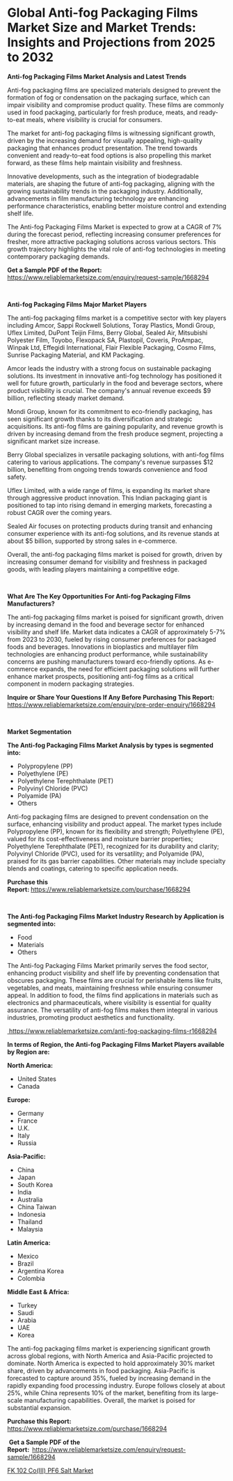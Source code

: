 <p><h1>Global Anti-fog Packaging Films Market Size and Market Trends: Insights and Projections from 2025 to 2032</h1></p><p><strong>Anti-fog Packaging Films Market Analysis and Latest Trends</strong></p>
<p><p>Anti-fog packaging films are specialized materials designed to prevent the formation of fog or condensation on the packaging surface, which can impair visibility and compromise product quality. These films are commonly used in food packaging, particularly for fresh produce, meats, and ready-to-eat meals, where visibility is crucial for consumers. </p><p>The market for anti-fog packaging films is witnessing significant growth, driven by the increasing demand for visually appealing, high-quality packaging that enhances product presentation. The trend towards convenient and ready-to-eat food options is also propelling this market forward, as these films help maintain visibility and freshness. </p><p>Innovative developments, such as the integration of biodegradable materials, are shaping the future of anti-fog packaging, aligning with the growing sustainability trends in the packaging industry. Additionally, advancements in film manufacturing technology are enhancing performance characteristics, enabling better moisture control and extending shelf life.</p><p>The Anti-fog Packaging Films Market is expected to grow at a CAGR of 7% during the forecast period, reflecting increasing consumer preferences for fresher, more attractive packaging solutions across various sectors. This growth trajectory highlights the vital role of anti-fog technologies in meeting contemporary packaging demands.</p></p>
<p><strong>Get a Sample PDF of the Report:&nbsp;</strong> <a href="https://www.reliablemarketsize.com/enquiry/request-sample/1668294?utm_campaign=3508&utm_medium=2&utm_source=Github&utm_content=ia&utm_term=02042025&utm_id=anti-fog-packaging-films">https://www.reliablemarketsize.com/enquiry/request-sample/1668294</a></p>
<p>&nbsp;</p>
<p><strong>Anti-fog Packaging Films Major Market Players</strong></p>
<p><p>The anti-fog packaging films market is a competitive sector with key players including Amcor, Sappi Rockwell Solutions, Toray Plastics, Mondi Group, Uflex Limited, DuPont Teijin Films, Berry Global, Sealed Air, Mitsubishi Polyester Film, Toyobo, Flexopack SA, Plastopil, Coveris, ProAmpac, Winpak Ltd, Effegidi International, Flair Flexible Packaging, Cosmo Films, Sunrise Packaging Material, and KM Packaging. </p><p>Amcor leads the industry with a strong focus on sustainable packaging solutions. Its investment in innovative anti-fog technology has positioned it well for future growth, particularly in the food and beverage sectors, where product visibility is crucial. The company's annual revenue exceeds $9 billion, reflecting steady market demand.</p><p>Mondi Group, known for its commitment to eco-friendly packaging, has seen significant growth thanks to its diversification and strategic acquisitions. Its anti-fog films are gaining popularity, and revenue growth is driven by increasing demand from the fresh produce segment, projecting a significant market size increase.</p><p>Berry Global specializes in versatile packaging solutions, with anti-fog films catering to various applications. The company's revenue surpasses $12 billion, benefiting from ongoing trends towards convenience and food safety.</p><p>Uflex Limited, with a wide range of films, is expanding its market share through aggressive product innovation. This Indian packaging giant is positioned to tap into rising demand in emerging markets, forecasting a robust CAGR over the coming years.</p><p>Sealed Air focuses on protecting products during transit and enhancing consumer experience with its anti-fog solutions, and its revenue stands at about $5 billion, supported by strong sales in e-commerce. </p><p>Overall, the anti-fog packaging films market is poised for growth, driven by increasing consumer demand for visibility and freshness in packaged goods, with leading players maintaining a competitive edge.</p></p>
<p>&nbsp;</p>
<p><strong>What Are The Key Opportunities For Anti-fog Packaging Films Manufacturers?</strong></p>
<p><p>The anti-fog packaging films market is poised for significant growth, driven by increasing demand in the food and beverage sector for enhanced visibility and shelf life. Market data indicates a CAGR of approximately 5-7% from 2023 to 2030, fueled by rising consumer preferences for packaged foods and beverages. Innovations in bioplastics and multilayer film technologies are enhancing product performance, while sustainability concerns are pushing manufacturers toward eco-friendly options. As e-commerce expands, the need for efficient packaging solutions will further enhance market prospects, positioning anti-fog films as a critical component in modern packaging strategies.</p></p>
<p><strong>Inquire or Share Your Questions If Any Before Purchasing This Report:</strong> <a href="https://www.reliablemarketsize.com/enquiry/pre-order-enquiry/1668294?utm_campaign=3508&utm_medium=2&utm_source=Github&utm_content=ia&utm_term=02042025&utm_id=anti-fog-packaging-films">https://www.reliablemarketsize.com/enquiry/pre-order-enquiry/1668294</a></p>
<p>&nbsp;</p>
<p><strong>Market Segmentation</strong></p>
<p><strong>The Anti-fog Packaging Films Market Analysis by types is segmented into:</strong></p>
<p><ul><li>Polypropylene (PP)</li><li>Polyethylene (PE)</li><li>Polyethylene Terephthalate (PET)</li><li>Polyvinyl Chloride (PVC)</li><li>Polyamide (PA)</li><li>Others</li></ul></p>
<p><p>Anti-fog packaging films are designed to prevent condensation on the surface, enhancing visibility and product appeal. The market types include Polypropylene (PP), known for its flexibility and strength; Polyethylene (PE), valued for its cost-effectiveness and moisture barrier properties; Polyethylene Terephthalate (PET), recognized for its durability and clarity; Polyvinyl Chloride (PVC), used for its versatility; and Polyamide (PA), praised for its gas barrier capabilities. Other materials may include specialty blends and coatings, catering to specific application needs.</p></p>
<p><strong>Purchase this Report:&nbsp;</strong><a href="https://www.reliablemarketsize.com/purchase/1668294?utm_campaign=3508&utm_medium=2&utm_source=Github&utm_content=ia&utm_term=02042025&utm_id=anti-fog-packaging-films">https://www.reliablemarketsize.com/purchase/1668294</a></p>
<p>&nbsp;</p>
<p><strong>The Anti-fog Packaging Films Market Industry Research by Application is segmented into:</strong></p>
<p><ul><li>Food</li><li>Materials</li><li>Others</li></ul></p>
<p><p>The Anti-fog Packaging Films Market primarily serves the food sector, enhancing product visibility and shelf life by preventing condensation that obscures packaging. These films are crucial for perishable items like fruits, vegetables, and meats, maintaining freshness while ensuring consumer appeal. In addition to food, the films find applications in materials such as electronics and pharmaceuticals, where visibility is essential for quality assurance. The versatility of anti-fog films makes them integral in various industries, promoting product aesthetics and functionality.</p></p>
<p><a href="https://www.reliablemarketsize.com/anti-fog-packaging-films-r1668294?utm_campaign=3508&utm_medium=2&utm_source=Github&utm_content=ia&utm_term=02042025&utm_id=anti-fog-packaging-films">&nbsp;https://www.reliablemarketsize.com/anti-fog-packaging-films-r1668294</a></p>
<p><strong>In terms of Region, the Anti-fog Packaging Films Market Players available by Region are:</strong></p>
<p>
    <p> <strong> North America: </strong>
        <ul>
            <li>United States</li>
            <li>Canada</li>
        </ul>
        </p> 
    <p> <strong> Europe: </strong>
        <ul>
            <li>Germany</li>
            <li>France</li>
            <li>U.K.</li>
            <li>Italy</li>
            <li>Russia</li>
        </ul>
        </p> 
    <p> <strong> Asia-Pacific: </strong>
        <ul>
            <li>China</li>
            <li>Japan</li>
            <li>South Korea</li>
            <li>India</li>
            <li>Australia</li>
            <li>China Taiwan</li>
            <li>Indonesia</li>
            <li>Thailand</li>
            <li>Malaysia</li>
        </ul>
        </p> 
    <p> <strong> Latin America: </strong>
        <ul>
            <li>Mexico</li>
            <li>Brazil</li>
            <li>Argentina Korea</li>
            <li>Colombia</li>
        </ul>
        </p> 
    <p> <strong> Middle East & Africa: </strong>
        <ul>
            <li>Turkey</li>
            <li>Saudi</li>
            <li>Arabia</li>
            <li>UAE</li>
            <li>Korea</li>
        </ul>
    </p>
    </p>
<p><p>The anti-fog packaging films market is experiencing significant growth across global regions, with North America and Asia-Pacific projected to dominate. North America is expected to hold approximately 30% market share, driven by advancements in food packaging. Asia-Pacific is forecasted to capture around 35%, fueled by increasing demand in the rapidly expanding food processing industry. Europe follows closely at about 25%, while China represents 10% of the market, benefiting from its large-scale manufacturing capabilities. Overall, the market is poised for substantial expansion.</p></p>
<p><strong>Purchase this Report: </strong><a href="https://www.reliablemarketsize.com/purchase/1668294?utm_campaign=3508&utm_medium=2&utm_source=Github&utm_content=ia&utm_term=02042025&utm_id=anti-fog-packaging-films">https://www.reliablemarketsize.com/purchase/1668294</a></p>
<p>&nbsp;<strong>Get a Sample PDF of the Report:&nbsp;&nbsp;</strong><a href="https://www.reliablemarketsize.com/enquiry/request-sample/1668294?utm_campaign=3508&utm_medium=2&utm_source=Github&utm_content=ia&utm_term=02042025&utm_id=anti-fog-packaging-films">https://www.reliablemarketsize.com/enquiry/request-sample/1668294</a></p>
<p><strong></strong></p>
<p><p><a href="https://github.com/lecaneidreks/Market-Research-Report-List-1/blob/main/fk-102-coiii-pf6-salt-market.md?utm_campaign=3508&utm_medium=2&utm_source=Github&utm_content=ia&utm_term=02042025&utm_id=anti-fog-packaging-films">FK 102 Co(III) PF6 Salt Market</a></p></p>